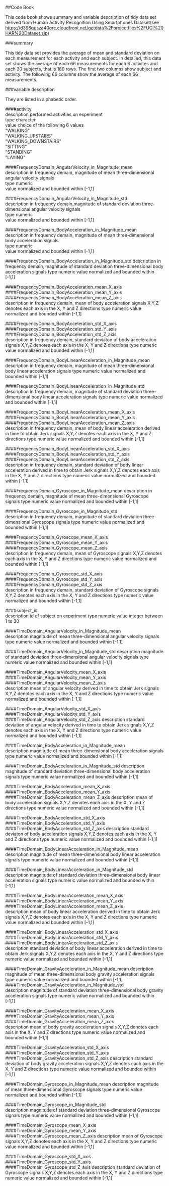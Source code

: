 ##Code Book 

This code book shows summary and variable description of tidy data set derived from Human Activity Recognition Using Smartphones Dataset(see https://d396qusza40orc.cloudfront.net/getdata%2Fprojectfiles%2FUCI%20HAR%20Dataset.zip)  
 
###summary  

This tidy data set provides the average of mean and standard deviation on each measurement for each activity and each subject. In detailed, this data set shows the average of each 66 measurements for each 6 activites and each 30 subjects, that is 180 rows. The first two columns show subject and activity. The following 66 columns show the average of each 66 measurements.  

###variable description  

They are listed in alphabetic order.

####activity  
	description	performed activities on experiment    
	type		character  
	value		choice of the following 6 values  
			"WALKING"  
			"WALKING_UPSTAIRS"  
			"WALKING_DOWNSTAIRS"  
			"SITTING"  
			"STANDING"  
			"LAYING"   
                                          
####FrequencyDomain_AngularVelocity_in_Magnitude_mean  
	description	in frequency demain, magnitude of mean three-dimensional angular velocity signals  
	type		numeric  
	value		normalized and bounded within [-1,1]  

####FrequencyDomain_AngularVelocity_in_Magnitude_std  
	description	in frequency demain,magnitude of standard deviation three-dimensional angular velocity signals  
	type		numeric  
	value		normalized and bounded within [-1,1]  

####FrequencyDomain_BodyAcceleration_in_Magnitude_mean   
	description	in frequency demain, magnitude of mean three-dimensional body acceleration signals  
	type		numeric  
	value		normalized and bounded within [-1,1]  

####FrequencyDomain_BodyAcceleration_in_Magnitude_std
	description	in frequency demain, magnitude of standard deviation three-dimensional body acceleration signals
	type		numeric
	value		normalized and bounded within [-1,1]   
       
####FrequencyDomain_BodyAcceleration_mean_X_axis   
####FrequencyDomain_BodyAcceleration_mean_Y_axis            
####FrequencyDomain_BodyAcceleration_mean_Z_axis            
	description	in frequency demain, mean of body acceleration signals
				X,Y,Z denotes each axis in the X, Y and Z directions
	type		numeric
	value		normalized and bounded within [-1,1] 

####FrequencyDomain_BodyAcceleration_std_X_axis             
####FrequencyDomain_BodyAcceleration_std_Y_axis             
####FrequencyDomain_BodyAcceleration_std_Z_axis             
	description	in frequency demain, standard deviaton of body acceleration signals
				X,Y,Z denotes each axis in the X, Y and Z directions
	type		numeric
	value		normalized and bounded within [-1,1] 

####FrequencyDomain_BodyLinearAcceleration_in_Magnitude_mean
	description	in frequency demain, magnitude of mean three-dimensional body linear acceleration signals
	type		numeric
	value		normalized and bounded within [-1,1] 

####FrequencyDomain_BodyLinearAcceleration_in_Magnitude_std
	description	in frequency demain, magnitude of standard deviation three-dimensional body linear acceleration signals
	type		numeric
	value		normalized and bounded within [-1,1]
 
####FrequencyDomain_BodyLinearAcceleration_mean_X_axis      
####FrequencyDomain_BodyLinearAcceleration_mean_Y_axis      
####FrequencyDomain_BodyLinearAcceleration_mean_Z_axis      
	description	in frequency demain, mean of body linear acceleration derived in time to obtain Jerk signals
				X,Y,Z denotes each axis in the X, Y and Z directions
	type		numeric
	value		normalized and bounded within [-1,1] 

####FrequencyDomain_BodyLinearAcceleration_std_X_axis       
####FrequencyDomain_BodyLinearAcceleration_std_Y_axis       
####FrequencyDomain_BodyLinearAcceleration_std_Z_axis  
	description	in frequency demain, standard deviation of body linear acceleration derived in time to obtain Jerk signals
				X,Y,Z denotes each axis in the X, Y and Z directions
	type		numeric
	value		normalized and bounded within [-1,1]      

####FrequencyDomain_Gyroscope_in_Magnitude_mean
	description	in frequency demain, magnitude of mean three-dimensional Gyroscope signals
	type		numeric
	value		normalized and bounded within [-1,1]      
         
####FrequencyDomain_Gyroscope_in_Magnitude_std   
	description	in frequency demain, magnitude of standard deviation three-dimensional Gyroscope signals
	type		numeric
	value		normalized and bounded within [-1,1]             

####FrequencyDomain_Gyroscope_mean_X_axis                   
####FrequencyDomain_Gyroscope_mean_Y_axis                   
####FrequencyDomain_Gyroscope_mean_Z_axis     	
	description	in frequency demain, mean of Gyroscope signals
				X,Y,Z denotes each axis in the X, Y and Z directions
	type		numeric
	value		normalized and bounded within [-1,1]               

####FrequencyDomain_Gyroscope_std_X_axis                    
####FrequencyDomain_Gyroscope_std_Y_axis                    
####FrequencyDomain_Gyroscope_std_Z_axis                    
	description	in frequency demain, standard deviation of Gyroscope signals
				X,Y,Z denotes each axis in the X, Y and Z directions
	type		numeric
	value		normalized and bounded within [-1,1]    

####subject_id                                              
	description	id of subject on experiment
	type		numeric
	value		integer between 1 to 30 

####TimeDomain_AngularVelocity_in_Magnitude_mean            		
	description	magnitude of mean three-dimensional angular velocity signals 
	type		numeric
	value		normalized and bounded within [-1,1] 

####TimeDomain_AngularVelocity_in_Magnitude_std
	description	magnitude of standard deviation three-dimensional angular velocity signals 
	type		numeric
	value		normalized and bounded within [-1,1] 
             
####TimeDomain_AngularVelocity_mean_X_axis                  
####TimeDomain_AngularVelocity_mean_Y_axis                  
####TimeDomain_AngularVelocity_mean_Z_axis                  
	description	mean of angular velocity derived in time to obtain Jerk signals
				X,Y,Z denotes each axis in the X, Y and Z directions
	type		numeric	
	value		normalized and bounded within [-1,1] 

####TimeDomain_AngularVelocity_std_X_axis                   
####TimeDomain_AngularVelocity_std_Y_axis                   
####TimeDomain_AngularVelocity_std_Z_axis 
	description	standard deviation of angular velocity derived in time to obtain Jerk signals
				X,Y,Z denotes each axis in the X, Y and Z directions
	type		numeric
	value		normalized and bounded within [-1,1]            

####TimeDomain_BodyAcceleration_in_Magnitude_mean    
	description	magnitude of mean three-dimensional body acceleration signals
	type		numeric
	value		normalized and bounded within [-1,1]   
     
####TimeDomain_BodyAcceleration_in_Magnitude_std
	description	magnitude of standard deviation three-dimensional body acceleration signals
	type		numeric
	value		normalized and bounded within [-1,1]   
          
####TimeDomain_BodyAcceleration_mean_X_axis                 
####TimeDomain_BodyAcceleration_mean_Y_axis                 
####TimeDomain_BodyAcceleration_mean_Z_axis 
	description	mean of body acceleration signals
				X,Y,Z denotes each axis in the X, Y and Z directions
	type		numeric
	value		normalized and bounded within [-1,1] 
                
####TimeDomain_BodyAcceleration_std_X_axis                  
####TimeDomain_BodyAcceleration_std_Y_axis                  
####TimeDomain_BodyAcceleration_std_Z_axis
	description	standard deviaton of body acceleration signals
				X,Y,Z denotes each axis in the X, Y and Z directions
	type		numeric
	value		normalized and bounded within [-1,1] 
                  
####TimeDomain_BodyLinearAcceleration_in_Magnitude_mean     
	description	magnitude of mean three-dimensional body linear acceleration signals
	type		numeric
	value		normalized and bounded within [-1,1] 

####TimeDomain_BodyLinearAcceleration_in_Magnitude_std 	
	description	magnitude of standard deviation three-dimensional body linear acceleration signals
	type		numeric
	value		normalized and bounded within [-1,1]
     
####TimeDomain_BodyLinearAcceleration_mean_X_axis           
####TimeDomain_BodyLinearAcceleration_mean_Y_axis           
####TimeDomain_BodyLinearAcceleration_mean_Z_axis           	
	description	mean of body linear acceleration derived in time to obtain Jerk signals
				X,Y,Z denotes each axis in the X, Y and Z directions
	type		numeric
	value		normalized and bounded within [-1,1] 

####TimeDomain_BodyLinearAcceleration_std_X_axis            
####TimeDomain_BodyLinearAcceleration_std_Y_axis            
####TimeDomain_BodyLinearAcceleration_std_Z_axis            
	description	standard deviation of body linear acceleration derived in time to obtain Jerk signals
				X,Y,Z denotes each axis in the X, Y and Z directions
	type		numeric
	value		normalized and bounded within [-1,1] 

####TimeDomain_GravityAcceleration_in_Magnitude_mean
	description	magnitude of mean three-dimensional body gravity acceleration signals
	type		numeric
	value		normalized and bounded within [-1,1]         
####TimeDomain_GravityAcceleration_in_Magnitude_std         
	description	magnitude of standard deviation three-dimensional body gravity acceleration signals
	type		numeric
	value		normalized and bounded within [-1,1]    

####TimeDomain_GravityAcceleration_mean_X_axis              
####TimeDomain_GravityAcceleration_mean_Y_axis              
####TimeDomain_GravityAcceleration_mean_Z_axis              
	description	mean of body gravity acceleration signals
				X,Y,Z denotes each axis in the X, Y and Z directions
	type		numeric
	value		normalized and bounded within [-1,1] 

####TimeDomain_GravityAcceleration_std_X_axis               
####TimeDomain_GravityAcceleration_std_Y_axis               
####TimeDomain_GravityAcceleration_std_Z_axis 
	description	standard deviation of body gravity acceleration signals
				X,Y,Z denotes each axis in the X, Y and Z directions
	type		numeric
	value		normalized and bounded within [-1,1]    
           
####TimeDomain_Gyroscope_in_Magnitude_mean
	description	magnitude of mean three-dimensional Gyroscope signals
	type		numeric
	value		normalized and bounded within [-1,1]  
                 
####TimeDomain_Gyroscope_in_Magnitude_std  
	description	magnitude of standard deviation three-dimensional Gyroscope signals
	type		numeric
	value		normalized and bounded within [-1,1]  
                 
####TimeDomain_Gyroscope_mean_X_axis                        
####TimeDomain_Gyroscope_mean_Y_axis                        
####TimeDomain_Gyroscope_mean_Z_axis
	description	mean of Gyroscope signals
				X,Y,Z denotes each axis in the X, Y and Z directions
	type		numeric
	value		normalized and bounded within [-1,1] 
                        
####TimeDomain_Gyroscope_std_X_axis                         
####TimeDomain_Gyroscope_std_Y_axis                         
####TimeDomain_Gyroscope_std_Z_axis 
	description	standard deviation of Gyroscope signals
				X,Y,Z denotes each axis in the X, Y and Z directions
	type		numeric
	value		normalized and bounded within [-1,1]      
